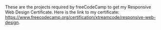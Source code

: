 These are the projects required by freeCodeCamp to get my Responsive Web Design Certificate.
Here is the link to my certificate: https://www.freecodecamp.org/certification/xtreamcode/responsive-web-design.
